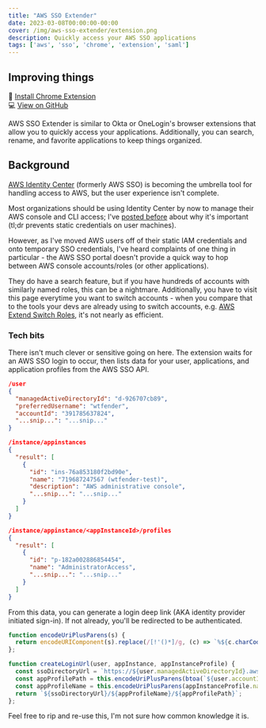 ```yaml
---
title: "AWS SSO Extender"
date: 2023-03-08T00:00:00-00:00
cover: /img/aws-sso-extender/extension.png
description: Quickly access your AWS SSO applications
tags: ['aws', 'sso', 'chrome', 'extension', 'saml']
---
```


## Improving things
:rocket: [Install Chrome Extension](https://chrome.google.com/webstore/detail/aws-sso-extender/pojoaiboolahdaedebpjgnllehpofkep)  
:computer: [View on GitHub](https://github.com/WTFender/aws-sso-extender)  

AWS SSO Extender is similar to Okta or OneLogin's browser extensions that allow you to quickly access your applications. Additionally, you can search, rename, and favorite applications to keep things organized.

## Background
[AWS Identity Center](https://aws.amazon.com/iam/identity-center/) (formerly AWS SSO) is becoming the umbrella tool for handling access to AWS, but the user experience isn't complete.

Most organizations should be using Identity Center by now to manage their AWS console and CLI access; I've [posted before](/posts/aws-temp-tokens/) about why it's important (tl;dr prevents static credentials on user machines).

However, as I've moved AWS users off of their static IAM credentials and onto temporary SSO credentials, I've heard complaints of one thing in particular - the AWS SSO portal doesn't provide a quick way to hop between AWS console accounts/roles (or other applications).

They do have a search feature, but if you have hundreds of accounts with similarly named roles, this can be a nightmare. Additionally, you have to visit this page everytime you want to switch accounts - when you compare that to the tools your devs are already using to switch accounts, e.g. [AWS Extend Switch Roles](https://chrome.google.com/webstore/detail/aws-extend-switch-roles/jpmkfafbacpgapdghgdpembnojdlgkdl?hl=en), it's not nearly as efficient.

### Tech bits
There isn't much clever or sensitive going on here. The extension waits for an AWS SSO login to occur, then lists data for your user, applications, and application profiles from the AWS SSO API.
 
```json
/user
{
  "managedActiveDirectoryId": "d-926707cb89",
  "preferredUsername": "wtfender",
  "accountId": "391785637824",
  "...snip...": "...snip..."
}

/instance/appinstances
{
  "result": [
    {
      "id": "ins-76a853180f2bd90e",
      "name": "719687247567 (wtfender-test)",
      "description": "AWS administrative console",
      "...snip...": "...snip..."
    }
  ]
}

/instance/appinstance/<appInstanceId>/profiles
{
  "result": [
    {
      "id": "p-182a002886854454",
      "name": "AdministratorAccess",
      "...snip...": "...snip..."
    }
  ]
}
```

From this data, you can generate a login deep link (AKA identity provider initiated sign-in). If not already, you'll be redirected to be authenticated.

```typescript
function encodeUriPlusParens(s) {
  return encodeURIComponent(s).replace(/[!'()*]/g, (c) => `%${c.charCodeAt(0).toString(16)}`);
};

function createLoginUrl(user, appInstance, appInstanceProfile) {
  const ssoDirectoryUrl = `https://${user.managedActiveDirectoryId}.awsapps.com/start/#/saml/custom`;
  const appProfilePath = this.encodeUriPlusParens(btoa(`${user.accountId}_${appInstance.id}_${appInstanceProfile.id}`));
  const appProfileName = this.encodeUriPlusParens(appInstanceProfile.name);
  return `${ssoDirectoryUrl}/${appProfileName}/${appProfilePath}`;
};
```

Feel free to rip and re-use this, I'm not sure how common knowledge it is.
